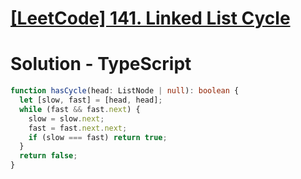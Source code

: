# [[LeetCode] 141. Linked List Cycle](https://leetcode.com/problems/linked-list-cycle/description)

# Solution - TypeScript

```typescript
function hasCycle(head: ListNode | null): boolean {
  let [slow, fast] = [head, head];
  while (fast && fast.next) {
    slow = slow.next;
    fast = fast.next.next;
    if (slow === fast) return true;
  }
  return false;
}
```
